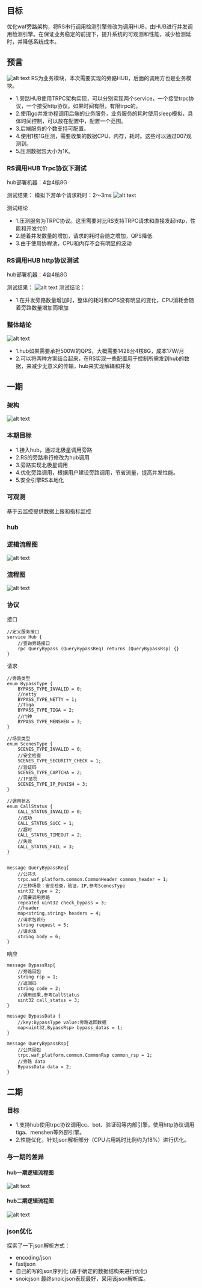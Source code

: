 ## 目标
优化waf旁路架构，将RS串行调用检测引擎修改为调用HUB，由HUB进行并发调用检测引擎。在保证业务稳定的前提下，提升系统的可观测和性能，减少检测延时，并降低系统成本。


## 预言

![alt text](image-5.png)
RS为业务模块，本次需要实现的旁路HUB，后面的调用方也是业务模块。

- 1.旁路HUB使用TRPC架构实现，可以分别实现两个service，一个接受trpc协议，一个接受http协议。如果时间有限，有限trpc的。
- 2.使用go并发协程调用后端的业务服务，业务服务的耗时使用sleep模拟，具体时间控制，可以放在配置中，配置一个范围。
- 3.后端服务的个数支持可配置。
- 4.使用1核1G压测，需要收集的数据CPU、内存，耗时。这些可以通过007观测到。
- 5.压测数据包大小为1K。

### RS调用HUB Trpc协议下测试

hub部署机器：4台4核8G

测试结果：
模拟下游单个请求耗时：2～3ms
![alt text](image-6.png)

测试结论

- 1.压测服务为TRPC协议。这里需要对比RS支持TRPC请求和直接发起http，性能和开发代价
- 2.随着并发数量的增加，请求的耗时会随之增加，QPS降低
- 3.由于使用协程池，CPU和内存不会有明显的波动


### RS调用HUB http协议测试

hub部署机器：4台4核8G

测试结果：
![alt text](image-7.png)
测试结论：

- 1.在并发旁路数量增加时，整体的耗时和QPS没有明显的变化，CPU消耗会随着旁路数量增加而增加

### 整体结论
![alt text](image-8.png)

- 1.hub如果需要承担500W的QPS，大概需要1428台4核8G，成本17W/月
- 2.可以将两种方案结合起来，在RS实现一些配置用于控制所需发到hub的数据，来减少无意义的传输，hub来实现解耦和并发

## 一期
### 架构
![alt text](image-1.png)
### 本期目标
- 1.接入hub，通过北极星调用旁路
- 2.RS的旁路串行修改为hub调用
- 3.旁路实现北极星调用
- 4.优化旁路调用，根据用户建设旁路调用，节省流量，提高并发性能。
- 5.安全引擎RS本地化

### 可观测
基于云监控提供数据上报和指标监控

### hub
### 逻辑流程图
![alt text](image-2.png)

### 流程图
![alt text](image-3.png)


### 协议

接口
``` 
//定义服务接口
service Hub {
    //查询旁路接口
    rpc QueryBypass (QueryBypassReq) returns (QueryBypassRsp) {}
}
```

请求
``` 
//旁路类型
enum BypassType {
    BYPASS_TYPE_INVALID = 0;
    //netty
    BYPASS_TYPE_NETTY = 1;
    //tiga
    BYPASS_TYPE_TIGA = 2;
    //门神
    BYPASS_TYPE_MENSHEN = 3;
}

//场景类型
enum ScenesType {
    SCENES_TYPE_INVALID = 0;
    //安全检查
    SCENES_TYPE_SECURITY_CHECK = 1;
    //验证码
    SCENES_TYPE_CAPTCHA = 2;
    //IP惩罚
    SCENES_TYPE_IP_PUNISH = 3;
}

//调用状态
enum CallStatus {
    CALL_STATUS_INVALID = 0;
    //成功
    CALL_STATUS_SUCC = 1;
    //超时
    CALL_STATUS_TIMEOUT = 2;
    //失败
    CALL_STATUS_FAIL = 3;
}


message QueryBypassReq{
    //公共头
    trpc.waf_platform.common.CommonHeader common_header = 1;
    //三种场景：安全检查，验证，IP,参考ScenesType
    uint32 type = 2;
    //需要调用旁路
    repeated uint32 check_bypass = 3;
    //header
    map<string,string> headers = 4;
    //请求包首行
    string request = 5;
    //请求体
    string body = 6;
}
```
响应
``` 
message BypassRsp{
    //旁路回包
    string rsp = 1;
    //返回码
    string code = 2;
    //调用结果,参考CallStatus
    uint32 call_status = 3;
} 

message BypassData {
    //key:BypassType value:旁路返回数据
    map<uint32,BypassRsp> bypass_datas = 1;
}

message QueryBypassRsp{
    //公共回包
    trpc.waf_platform.common.CommonRsp common_rsp = 1;
    //旁路 data
    BypassData data = 2;
}
```




## 二期

### 目标
- 1.支持hub使用trpc协议调用cc、bot、验证码等内部引擎，使用http协议调用tiga、menshen等外部引擎。
- 2.性能优化，针对json解析部分（CPU占用耗时比例约为18%）进行优化。

### 与一期的差异
#### hub一期逻辑流程图
![alt text](image-1.png)
#### hub二期逻辑流程图
![alt text](image-4.png)

### json优化
探索了一下json解析方式：
- encoding/json
- fastjson
- 自己的写的json序列化 (基于确定的数据结构来进行优化)
- snoicjson
最终snoicjson表现最好，采用该json解析库。